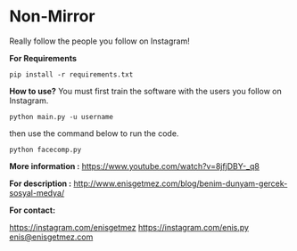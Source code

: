 # Non-Mirror
Really follow the people you follow on Instagram!

**For Requirements** 

    pip install -r requirements.txt

**How to use?**
You must first train the software with the users you follow on Instagram.

    python main.py -u username
  
  
then use the command below to run the code.

    python facecomp.py

**More information :** 
https://www.youtube.com/watch?v=8jfjDBY-_q8

**For description :** 
http://www.enisgetmez.com/blog/benim-dunyam-gercek-sosyal-medya/

**For contact:**

https://instagram.com/enisgetmez
https://instagram.com/enis.py
enis@enisgetmez.com
